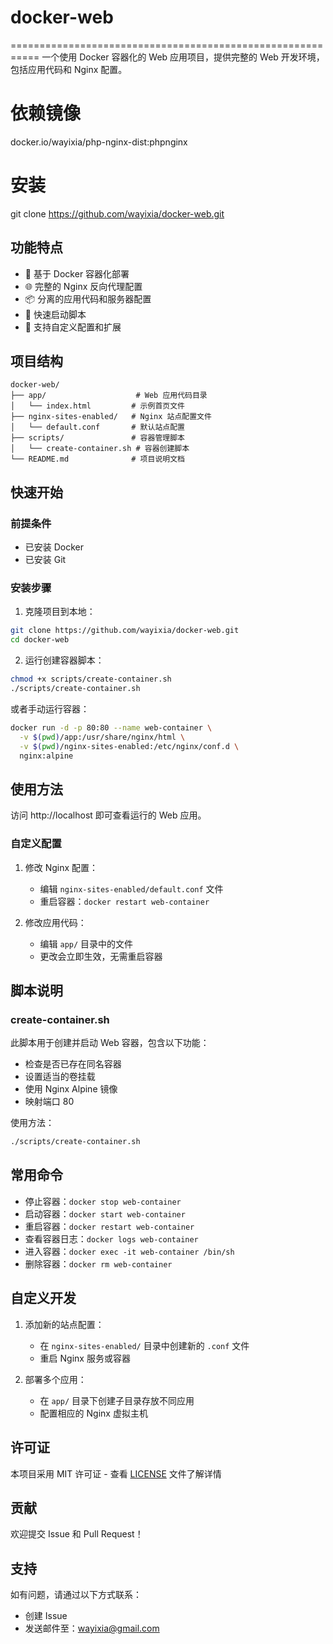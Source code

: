 # docker-web
===========================================================
一个使用 Docker 容器化的 Web 应用项目，提供完整的 Web 开发环境，包括应用代码和 Nginx 配置。


# 依赖镜像
docker.io/wayixia/php-nginx-dist:phpnginx


# 安装
git clone https://github.com/wayixia/docker-web.git


## 功能特点

- 🐳 基于 Docker 容器化部署
- 🌐 完整的 Nginx 反向代理配置
- 📦 分离的应用代码和服务器配置
- 🚀 快速启动脚本
- 🔧 支持自定义配置和扩展

## 项目结构

```
docker-web/
├── app/                    # Web 应用代码目录
│   └── index.html         # 示例首页文件
├── nginx-sites-enabled/   # Nginx 站点配置文件
│   └── default.conf       # 默认站点配置
├── scripts/               # 容器管理脚本
│   └── create-container.sh # 容器创建脚本
└── README.md              # 项目说明文档
```

## 快速开始

### 前提条件

- 已安装 Docker
- 已安装 Git

### 安装步骤

1. 克隆项目到本地：
```bash
git clone https://github.com/wayixia/docker-web.git
cd docker-web
```

2. 运行创建容器脚本：
```bash
chmod +x scripts/create-container.sh
./scripts/create-container.sh
```

或者手动运行容器：
```bash
docker run -d -p 80:80 --name web-container \
  -v $(pwd)/app:/usr/share/nginx/html \
  -v $(pwd)/nginx-sites-enabled:/etc/nginx/conf.d \
  nginx:alpine
```

## 使用方法

访问 http://localhost 即可查看运行的 Web 应用。

### 自定义配置

1. 修改 Nginx 配置：
   - 编辑 `nginx-sites-enabled/default.conf` 文件
   - 重启容器：`docker restart web-container`

2. 修改应用代码：
   - 编辑 `app/` 目录中的文件
   - 更改会立即生效，无需重启容器

## 脚本说明

### create-container.sh

此脚本用于创建并启动 Web 容器，包含以下功能：
- 检查是否已存在同名容器
- 设置适当的卷挂载
- 使用 Nginx Alpine 镜像
- 映射端口 80

使用方法：
```bash
./scripts/create-container.sh
```

## 常用命令

- 停止容器：`docker stop web-container`
- 启动容器：`docker start web-container`
- 重启容器：`docker restart web-container`
- 查看容器日志：`docker logs web-container`
- 进入容器：`docker exec -it web-container /bin/sh`
- 删除容器：`docker rm web-container`

## 自定义开发

1. 添加新的站点配置：
   - 在 `nginx-sites-enabled/` 目录中创建新的 `.conf` 文件
   - 重启 Nginx 服务或容器

2. 部署多个应用：
   - 在 `app/` 目录下创建子目录存放不同应用
   - 配置相应的 Nginx 虚拟主机

## 许可证

本项目采用 MIT 许可证 - 查看 [LICENSE](LICENSE) 文件了解详情

## 贡献

欢迎提交 Issue 和 Pull Request！

## 支持

如有问题，请通过以下方式联系：
- 创建 Issue
- 发送邮件至：wayixia@gmail.com


